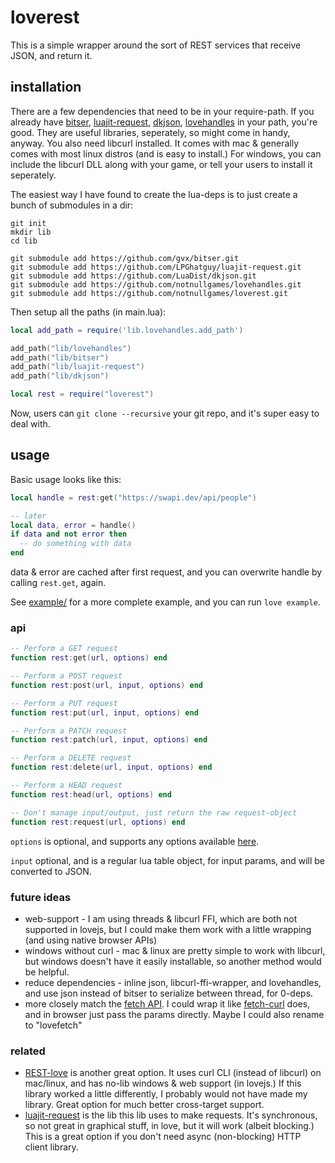 # loverest

This is a simple wrapper around the sort of REST services that receive JSON, and return it.

## installation

There are a few dependencies that need to be in your require-path. If you already have [bitser](https://github.com/gvx/bitser), [luajit-request](https://github.com/LPGhatguy/luajit-request), [dkjson](https://github.com/LuaDist/dkjson), [lovehandles](https://github.com/notnullgames/lovehandles) in your path, you're good. They are useful libraries, seperately, so might come in handy, anyway. You also need libcurl installed. It comes with mac & generally comes with most linux distros (and is easy to install.) For windows, you can include the libcurl DLL along with your game, or tell your users to install it seperately.

The easiest way I have found to create the lua-deps is to just create a bunch of submodules in a dir:

```
git init
mkdir lib
cd lib

git submodule add https://github.com/gvx/bitser.git
git submodule add https://github.com/LPGhatguy/luajit-request.git
git submodule add https://github.com/LuaDist/dkjson.git
git submodule add https://github.com/notnullgames/lovehandles.git
git submodule add https://github.com/notnullgames/loverest.git
```

Then setup all the paths (in main.lua):

```lua
local add_path = require('lib.lovehandles.add_path')

add_path("lib/lovehandles")
add_path("lib/bitser")
add_path("lib/luajit-request")
add_path("lib/dkjson")

local rest = require("loverest")
```

Now, users can `git clone --recursive` your git repo, and it's super easy to deal with.

## usage

Basic usage looks like this:

```lua
local handle = rest:get("https://swapi.dev/api/people")

-- later
local data, error = handle()
if data and not error then
  -- do something with data
end
```

data & error are cached after first request, and you can overwrite handle by calling `rest.get`, again.

See [example/](example/) for a more complete example, and you can run `love example`.


### api

```lua
-- Perform a GET request
function rest:get(url, options) end

-- Perform a POST request
function rest:post(url, input, options) end

-- Perform a PUT request
function rest:put(url, input, options) end

-- Perform a PATCH request
function rest:patch(url, input, options) end

-- Perform a DELETE request
function rest:delete(url, input, options) end

-- Perform a HEAD request
function rest:head(url, options) end

-- Don't manage input/output, just return the raw request-object
function rest:request(url, options) end
```

`options` is optional, and supports any options available [here](https://github.com/LPGhatguy/luajit-request).

`input` optional, and is a regular lua table object, for input params, and will be converted to JSON.

### future ideas

- web-support - I am using threads & libcurl FFI, which are both not supported in lovejs, but I could make them work with a little wrapping (and using native browser APIs)
- windows without curl - mac & linux are pretty simple to work with libcurl, but windows doesn't have it easily installable, so another method would be helpful.
- reduce dependencies - inline json, libcurl-ffi-wrapper, and lovehandles, and use json instead of bitser to serialize between thread, for 0-deps.
- more closely match the [fetch API](https://developer.mozilla.org/en-US/docs/Web/API/Fetch_API). I could wrap it like [fetch-curl](https://www.npmjs.com/package/fetch-curl) does, and in browser just pass the params directly. Maybe I could also rename to "lovefetch"


### related

- [REST-love](https://github.com/MrcSnm/REST-love) is another great option. It uses curl CLI (instead of libcurl) on mac/linux, and has no-lib windows & web support (in lovejs.) If this library worked a little differently, I probably would not have made my library. Great option for much better cross-target support.
- [luajit-request](https://github.com/LPGhatguy/luajit-request) is the lib this lib uses to make requests. It's synchronous, so not great in graphical stuff, in love, but it will work (albeit blocking.) This is a great option if you don't need async (non-blocking) HTTP client library.
